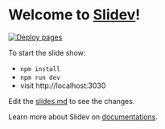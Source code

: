 # Welcome to [Slidev](https://github.com/slidevjs/slidev)!

[![Deploy pages](https://github.com/Ahacad/collaborate-workshop/actions/workflows/ci.yml/badge.svg)](https://github.com/Ahacad/collaborate-workshop/actions/workflows/ci.yml)

To start the slide show:

- `npm install`
- `npm run dev`
- visit http://localhost:3030

Edit the [slides.md](./slides.md) to see the changes.

Learn more about Slidev on [documentations](https://sli.dev/).



